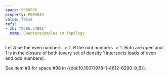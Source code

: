 ```yaml
---
space: S000096
property: P000049
value: false
refs:
- zb: "0386.54001"
  name: Counterexamples in Topology
---
```


Let $A$ be the even numbers $>1$, $B$ the odd numbers $>1$. Both are open and $1$ is in the closure of both (every set of density $1$ intersects loads of even and odd numbers).

See item #9 for space #98 in {{doi:10.1007/978-1-4612-6290-9_6}}.
